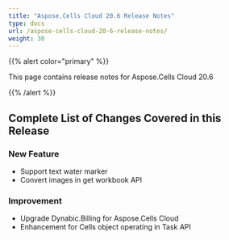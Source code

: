```yaml
---
title: "Aspose.Cells Cloud 20.6 Release Notes"
type: docs
url: /aspose-cells-cloud-20-6-release-notes/
weight: 30
---
```


{{% alert color="primary" %}} 

This page contains release notes for Aspose.Cells Cloud 20.6

{{% /alert %}} 
## **Complete List of Changes Covered in this Release**
### **New Feature**
- Support text water marker
- Convert images in get workbook API
### **Improvement**
- Upgrade Dynabic.Billing for Aspose.Cells Cloud
- Enhancement for Cells object operating in Task API




